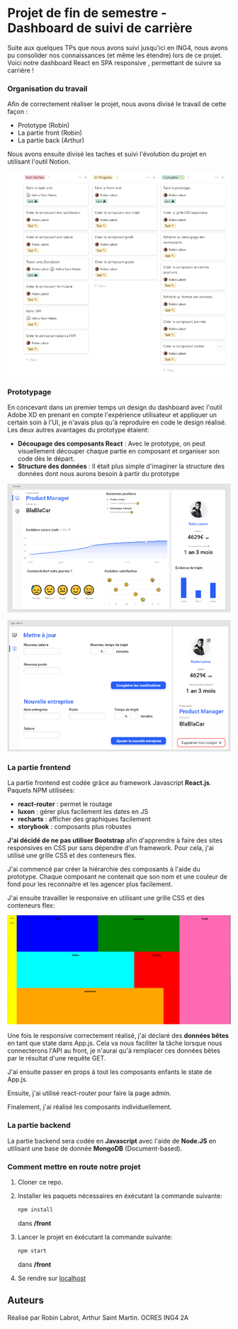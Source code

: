 # Projet de fin de semestre - Dashboard de suivi de carrière

Suite aux quelques TPs que nous avons suivi jusqu'ici en ING4, nous avons pu consolider nos connaissances (et même les étendre) lors de ce projet. 
Voici notre dashboard React en SPA responsive , permettant de suivre sa carrière !

### Organisation du travail

Afin de correctement réaliser le projet, nous avons divisé le travail de cette façon :
- Prototype (Robin)
- La partie front (Robin)
- La partie back (Arthur)

Nous avons ensuite divisé les taches et suivi l'évolution du projet en utilisant l'outil Notion.

![ImageRoadmapNotion](roadmap.PNG)

### Prototypage

En concevant dans un premier temps un design du dashboard avec l'outil Adobe XD en prenant en compte l'expérience utilisateur et appliquer un certain soin à l'UI,
je n'avais plus qu'à reproduire en code le design réalisé.
Les deux autres avantages du prototype étaient:

- **Découpage des composants React** : Avec le prototype, on peut visuellement découper chaque partie en composant et organiser son code dès le départ.
- **Structure des données** : Il était plus simple d'imaginer la structure des données dont nous aurons besoin à partir du prototype

![ImageProto1](proto1.PNG)

![ImageProto2](proto2.PNG)

### La partie frontend

La partie frontend est codée grâce au framework Javascript **React.js**.
Paquets NPM utilisées:
- **react-router** : permet le routage 
- **luxon** : gérer plus facilement les dates en JS
- **recharts** : afficher des graphiques facilement
- **storybook** : composants plus robustes

**J'ai décidé de ne pas utiliser Bootstrap** afin d'apprendre à faire des sites responsives en CSS pur sans dépendre d'un framework.
Pour cela, j'ai utilisé une grille CSS et des conteneurs flex.

J'ai commencé par créer la hiérarchie des composants à l'aide du prototype.
Chaque composant ne contenait que son nom et une couleur de fond pour les reconnaitre et les agencer plus facilement.

J'ai ensuite travailler le responsive en utilisant une grille CSS et des conteneurs flex:

![ImageGrilleCss](grillecss.PNG)

Une fois le responsive correctement réalisé, j'ai déclaré des **données bêtes** en tant que state dans App.js.
Cela va nous faciliter la tâche lorsque nous connecterons l'API au front, je n'aurai qu'à remplacer ces données bêtes par le résultat d'une requête GET.

J'ai ensuite passer en props à tout les composants enfants le state de App.js.

Ensuite, j'ai utilisé react-router pour faire la page admin.

Finalement, j'ai réalisé les composants individuellement.

### La partie backend

La partie backend sera codée en **Javascript** avec l'aide de **Node.JS** en utilisant une base de donnée **MongoDB** (Document-based).

### Comment mettre en route notre projet

1) Cloner ce repo.

2) Installer les paquets nécessaires en éxécutant la commande suivante:
    ``` bash
    npm install
    ``` 
    dans **/front**

3) Lancer le projet en éxécutant la commande suivante:
    ``` bash
    npm start
    ``` 
    dans **/front**

4) Se rendre sur [localhost](http://localhost:3000/#/)

## Auteurs

Réalisé par Robin Labrot, Arthur Saint Martin.
OCRES ING4 2A